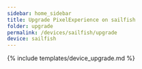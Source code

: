 ```yaml
---
sidebar: home_sidebar
title: Upgrade PixelExperience on sailfish
folder: upgrade
permalink: /devices/sailfish/upgrade
device: sailfish
---
```

{% include templates/device_upgrade.md %}

